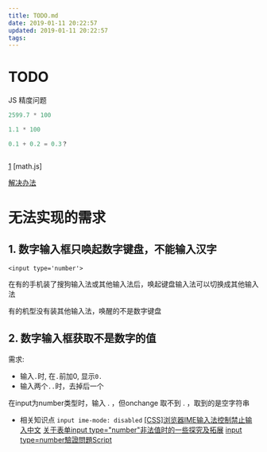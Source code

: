 ```yaml
---
title: TODO.md
date: 2019-01-11 20:22:57
updated: 2019-01-11 20:22:57
tags:
---
```


# TODO 

JS 精度问题
```js
2599.7 * 100

1.1 * 100

0.1 + 0.2 = 0.3？



```
[1](https://www.cnblogs.com/xinggood/p/6639022.html)
[math.js]

[解决办法](https://blog.csdn.net/qq_39712029/article/details/81031458)


# 无法实现的需求

## 1. 数字输入框只唤起数字键盘，不能输入汉字
`<input type='number'>`

在有的手机装了搜狗输入法或其他输入法后，唤起键盘输入法可以切换成其他输入法

有的机型没有装其他输入法，唤醒的不是数字键盘

## 2. 数字输入框获取不是数字的值
需求:
- 输入`.`时, 在`.`前加0, 显示`0.`
- 输入两个`..`时，去掉后一个

在input为number类型时，输入 . ，但onchange 取不到 . ，取到的是空字符串

- 相关知识点
`input ime-mode: disabled`
[[CSS]浏览器IME输入法控制禁止输入中文](https://blog.csdn.net/yctccg/article/details/52217988)
[关于表单input type="number"非法值时的一些探究及拓展](https://www.qcyoung.com/2015/09/01/type-number%E9%9D%9E%E6%B3%95%E5%80%BC%E7%9A%84%E4%B8%80%E4%BA%9B%E6%8E%A2%E7%A9%B6%E5%8F%8A%E6%8B%93%E5%B1%95/)
[input type=number驗證問題Script](https://www.itread01.com/p/1000919.html)